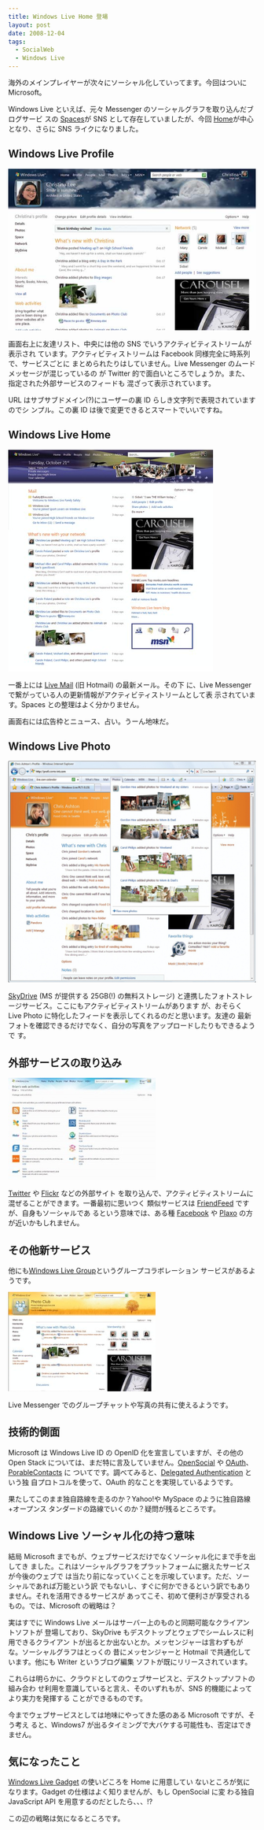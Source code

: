 ```yaml
---
title: Windows Live Home 登場
layout: post
date: 2008-12-04
tags:
  - SocialWeb
  - Windows Live
---
```


海外のメインプレイヤーが次々にソーシャル化していってます。今回はついに
Microsoft。

Windows Live といえば、元々 Messenger のソーシャルグラフを取り込んだブログサービ
スの [Spaces](http://spaces.live.com/)が SNS として存在していましたが、今回
[Home](http://home.live.com/)が中心となり、さらに SNS ライクになりました。

## Windows Live Profile

![livenew1](/images/2008/12/livenew1.jpg)

画面右上に友達リスト、中央には他の SNS でいうアクティビティストリームが表示され
ています。アクティビティストリームは Facebook 同様完全に時系列で、サービスごとに
まとめられたりはしていません。Live Messenger のムードメッセージが混じっているの
が Twitter 的で面白いところでしょうか。また、指定された外部サービスのフィードも
混ざって表示されています。

URL はサブサブドメイン(?)にユーザーの裏 ID らしき文字列で表現されていますのでシ
ンプル。この裏 ID は後で変更できるとスマートでいいですね。

## Windows Live Home

![livenew3](/images/2008/12/livenew3.jpg)

一番上には [Live Mail](http://mail.live.com/) (旧 Hotmail) の最新メール。その下
に、Live Messenger で繋がっている人の更新情報がアクティビティストリームとして表
示されています。Spaces との整理はよく分かりません。

画面右には広告枠とニュース、占い。うーん地味だ。

## Windows Live Photo

![livenew2](/images/2008/12/livenew2.jpg)

[SkyDrive](http://skydrive.live.com/) (MS が提供する 25GB(!) の無料ストレージ)
と連携したフォトストレージサービス。ここにもアクティビティストリームがあります
が、おそらく Live Photo に特化したフィードを表示してくれるのだと思います。友達の
最新フォトを確認できるだけでなく、自分の写真をアップロードしたりもできるようで
す。

## 外部サービスの取り込み

![livenew4](/images/2008/12/livenew4-300x207.jpg)

[Twitter](http://twitter.com/) や [Flickr](http://flickr.com/) などの外部サイト
を取り込んで、アクティビティストリームに混ぜることができます。一番最初に思いつく
類似サービスは [FriendFeed](http://friendfeed.com/) ですが、自身もソーシャルであ
るという意味では、ある種 [Facebook](http://www.facebook.com/) や
[Plaxo](http://www.plaxo.com/) の方が近いかもしれません。

## その他新サービス

他にも[Windows Live Group](http://group.live.com/)というグループコラボレーション
サービスがあるようです。

![livenew5](/images/2008/12/livenew5-300x202.jpg)

Live Messenger でのグループチャットや写真の共有に使えるようです。

## 技術的側面

Microsoft は Windows Live ID の OpenID 化を宣言していますが、その他の Open Stack
については、まだ特に言及していません。[OpenSocial](http://www.opensocial.org/)
や [OAuth](http://oauth.net/)、[PorableContacts](http://portablecontacts.net/) に
ついてです。調べてみると、[Delegated
Authentication](http://msdn.microsoft.com/en-us/library/cc287637.aspx) という独
自プロトコルを使って、OAuth 的なことを実現しているようです。

果たしてこのまま独自路線を走るのか？Yahoo!や MySpace のように独自路線+オープンス
タンダードの路線でいくのか？疑問が残るところです。

## Windows Live ソーシャル化の持つ意味

結局 Microsoft までもが、ウェブサービスだけでなくソーシャル化にまで手を出してき
ました。これはソーシャルグラフをプラットフォームに据えたサービスが今後のウェブで
は当たり前になっていくことを示唆しています。ただ、ソーシャルであれば万能という訳
でもないし、すぐに何かできるという訳でもありません。それを活用できるサービスが
あってこそ、初めて便利さが享受されるもの。では、Microsoft の戦略は？

実はすでに Windows Live メールはサーバー上のものと同期可能なクライアントソフトが
登場しており、SkyDrive もデスクトップとウェブでシームレスに利用できるクライアン
トが出るとか出ないとか。メッセンジャーは言わずもがな。ソーシャルグラフはとっくの
昔にメッセンジャーと Hotmail で共通化しています。他にも Writer というブログ編集
ソフトが既にリリースされています。

これらは明らかに、クラウドとしてのウェブサービスと、デスクトップソフトの組み合わ
せ利用を意識していると言え、そのいずれもが、SNS 的機能によってより実力を発揮する
ことができるものです。

今までウェブサービスとしては地味にやってきた感のある Microsoft ですが、そう考え
ると、Windows7 が出るタイミングで大バケする可能性も、否定はできません。

## 気になったこと

[Windows Live Gadget](http://gallery.live.com/) の使いどころを Home に用意してい
ないところが気になります。Gadget の仕様はよく知りませんが、もし OpenSocial に変
わる独自 JavaScript API を用意するのだとしたら、、、!?

この辺の戦略は気になるところです。
